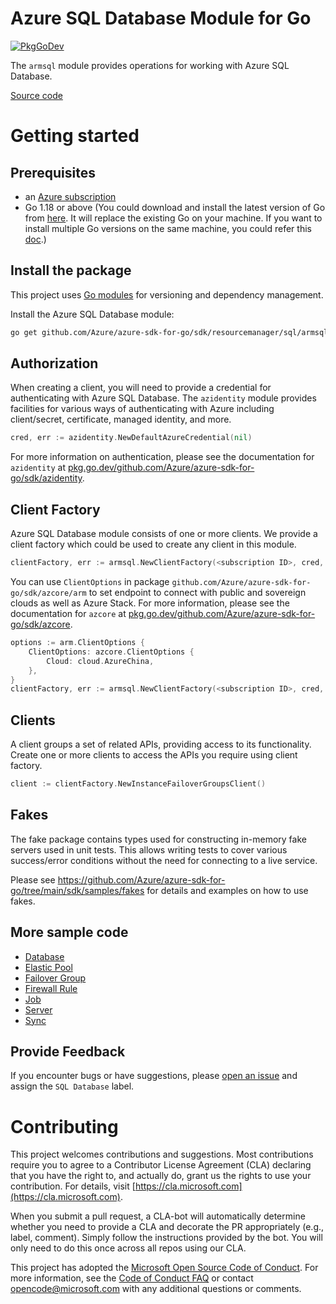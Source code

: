 # Azure SQL Database Module for Go

[![PkgGoDev](https://pkg.go.dev/badge/github.com/Azure/azure-sdk-for-go/sdk/resourcemanager/sql/armsql/v2)](https://pkg.go.dev/github.com/Azure/azure-sdk-for-go/sdk/resourcemanager/sql/armsql/v2)

The `armsql` module provides operations for working with Azure SQL Database.

[Source code](https://github.com/Azure/azure-sdk-for-go/tree/main/sdk/resourcemanager/sql/armsql)

# Getting started

## Prerequisites

- an [Azure subscription](https://azure.microsoft.com/free/)
- Go 1.18 or above (You could download and install the latest version of Go from [here](https://go.dev/doc/install). It will replace the existing Go on your machine. If you want to install multiple Go versions on the same machine, you could refer this [doc](https://go.dev/doc/manage-install).)

## Install the package

This project uses [Go modules](https://github.com/golang/go/wiki/Modules) for versioning and dependency management.

Install the Azure SQL Database module:

```sh
go get github.com/Azure/azure-sdk-for-go/sdk/resourcemanager/sql/armsql/v2
```

## Authorization

When creating a client, you will need to provide a credential for authenticating with Azure SQL Database.  The `azidentity` module provides facilities for various ways of authenticating with Azure including client/secret, certificate, managed identity, and more.

```go
cred, err := azidentity.NewDefaultAzureCredential(nil)
```

For more information on authentication, please see the documentation for `azidentity` at [pkg.go.dev/github.com/Azure/azure-sdk-for-go/sdk/azidentity](https://pkg.go.dev/github.com/Azure/azure-sdk-for-go/sdk/azidentity).

## Client Factory

Azure SQL Database module consists of one or more clients. We provide a client factory which could be used to create any client in this module.

```go
clientFactory, err := armsql.NewClientFactory(<subscription ID>, cred, nil)
```

You can use `ClientOptions` in package `github.com/Azure/azure-sdk-for-go/sdk/azcore/arm` to set endpoint to connect with public and sovereign clouds as well as Azure Stack. For more information, please see the documentation for `azcore` at [pkg.go.dev/github.com/Azure/azure-sdk-for-go/sdk/azcore](https://pkg.go.dev/github.com/Azure/azure-sdk-for-go/sdk/azcore).

```go
options := arm.ClientOptions {
    ClientOptions: azcore.ClientOptions {
        Cloud: cloud.AzureChina,
    },
}
clientFactory, err := armsql.NewClientFactory(<subscription ID>, cred, &options)
```

## Clients

A client groups a set of related APIs, providing access to its functionality.  Create one or more clients to access the APIs you require using client factory.

```go
client := clientFactory.NewInstanceFailoverGroupsClient()
```

## Fakes

The fake package contains types used for constructing in-memory fake servers used in unit tests.
This allows writing tests to cover various success/error conditions without the need for connecting to a live service.

Please see https://github.com/Azure/azure-sdk-for-go/tree/main/sdk/samples/fakes for details and examples on how to use fakes.

## More sample code

- [Database](https://aka.ms/azsdk/go/mgmt/samples?path=sdk/resourcemanager/sql/database)
- [Elastic Pool](https://aka.ms/azsdk/go/mgmt/samples?path=sdk/resourcemanager/sql/elastic_pool)
- [Failover Group](https://aka.ms/azsdk/go/mgmt/samples?path=sdk/resourcemanager/sql/failover_group)
- [Firewall Rule](https://aka.ms/azsdk/go/mgmt/samples?path=sdk/resourcemanager/sql/firewall_rule)
- [Job](https://aka.ms/azsdk/go/mgmt/samples?path=sdk/resourcemanager/sql/job)
- [Server](https://aka.ms/azsdk/go/mgmt/samples?path=sdk/resourcemanager/sql/server)
- [Sync](https://aka.ms/azsdk/go/mgmt/samples?path=sdk/resourcemanager/sql/sync)

## Provide Feedback

If you encounter bugs or have suggestions, please
[open an issue](https://github.com/Azure/azure-sdk-for-go/issues) and assign the `SQL Database` label.

# Contributing

This project welcomes contributions and suggestions. Most contributions require
you to agree to a Contributor License Agreement (CLA) declaring that you have
the right to, and actually do, grant us the rights to use your contribution.
For details, visit [https://cla.microsoft.com](https://cla.microsoft.com).

When you submit a pull request, a CLA-bot will automatically determine whether
you need to provide a CLA and decorate the PR appropriately (e.g., label,
comment). Simply follow the instructions provided by the bot. You will only
need to do this once across all repos using our CLA.

This project has adopted the
[Microsoft Open Source Code of Conduct](https://opensource.microsoft.com/codeofconduct/).
For more information, see the
[Code of Conduct FAQ](https://opensource.microsoft.com/codeofconduct/faq/)
or contact [opencode@microsoft.com](mailto:opencode@microsoft.com) with any
additional questions or comments.